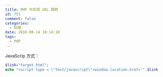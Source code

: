 ```yaml
---
title: PHP 中实现 URL 跳转
id: 753
comment: false
categories:
  - 后端
date: 2016-08-14 18:14:18
tags:
  - PHP
---
```


JavaScrip 方式：

``` php
$link="target.html";
echo "<script type = \"text/javascript\">window.location.href='".$link."'</script>";
```